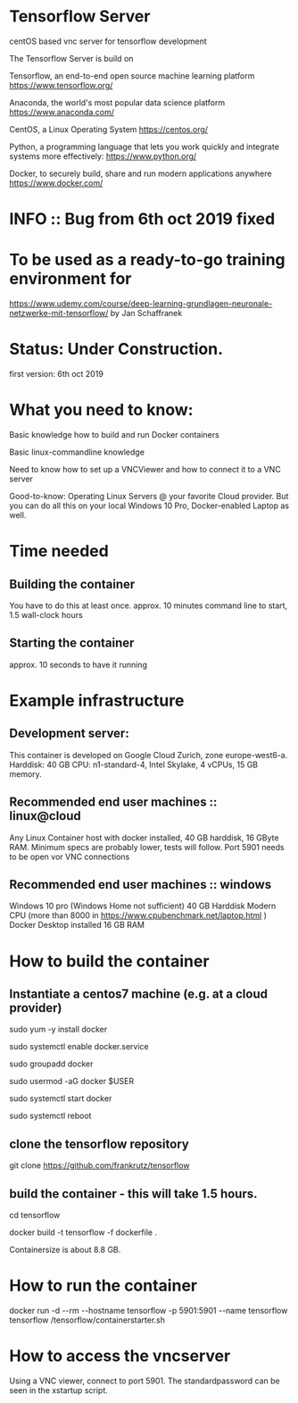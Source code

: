# Tensorflow Server
centOS based vnc server for tensorflow development

The Tensorflow Server is build on

Tensorflow, an end-to-end open source machine learning platform
https://www.tensorflow.org/

Anaconda, the world's most popular data science platform
https://www.anaconda.com/

CentOS, a Linux Operating System
https://centos.org/

Python, a programming language that lets you work quickly
and integrate systems more effectively:
https://www.python.org/

Docker, to securely build, share and run modern applications anywhere
https://www.docker.com/

# INFO :: Bug from 6th oct 2019 fixed

# To be used as a ready-to-go training environment for
https://www.udemy.com/course/deep-learning-grundlagen-neuronale-netzwerke-mit-tensorflow/
by Jan Schaffranek

# Status: Under Construction.
first version: 6th oct 2019

# What you need to know:
Basic knowledge how to build and run Docker containers

Basic linux-commandline knowledge

Need to know how to set up a VNCViewer and how to connect it to a VNC server

Good-to-know: Operating Linux Servers @ your favorite Cloud provider. 
But you can do all this on your local Windows 10 Pro, Docker-enabled Laptop as well.

# Time needed 
## Building the container
You have to do this at least once.
approx. 10 minutes command line to start, 1.5 wall-clock hours

## Starting the container
approx. 10 seconds to have it running

# Example infrastructure

## Development server:
This container is developed on Google Cloud Zurich, zone europe-west6-a.
Harddisk: 40 GB
CPU: n1-standard-4, Intel Skylake, 4 vCPUs, 15 GB memory.

## Recommended end user machines :: linux@cloud
Any Linux Container host with docker installed, 40 GB harddisk, 16 GByte RAM.
Minimum specs are probably lower, tests will follow.
Port 5901 needs to be open vor VNC connections

## Recommended end user machines :: windows
Windows 10 pro (Windows Home not sufficient) 40 GB Harddisk
Modern CPU (more than 8000 in https://www.cpubenchmark.net/laptop.html )
Docker Desktop installed
16 GB RAM

# How to build the container
## Instantiate a centos7 machine (e.g. at a cloud provider)

sudo yum -y install docker

sudo systemctl enable docker.service

sudo groupadd docker

sudo usermod -aG docker $USER

sudo systemctl start docker

sudo systemctl reboot

## clone the tensorflow repository

git clone https://github.com/frankrutz/tensorflow

## build the container - this will take 1.5 hours.

cd tensorflow

docker build -t tensorflow -f dockerfile .

Containersize is about 8.8 GB.

# How to run the container
docker run -d --rm --hostname tensorflow -p 5901:5901 --name tensorflow tensorflow /tensorflow/containerstarter.sh

# How to access the vncserver
Using a VNC viewer, connect to port 5901. The standardpassword can be seen in the xstartup script.
